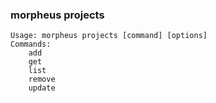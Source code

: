 ### morpheus projects

```
Usage: morpheus projects [command] [options]
Commands:
	add
	get
	list
	remove
	update
```
